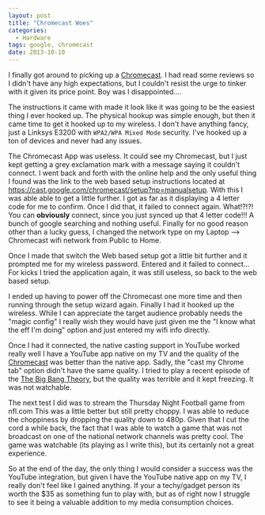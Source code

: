 ```yaml
---
layout: post
title: "Chromecast Woes"
categories:
  - Hardware
tags: google, chromecast
date: 2013-10-10
---
```


I finally got around to picking up a [Chromecast][Chromecast]. I had read some reviews
so I didn't have any high expectations, but I couldn't resist the urge to
tinker with it given its price point. Boy was I disappointed....

The instructions it came with made it look like it was going to be the easiest thing
I ever hooked up. The physical hookup was simple enough, but then it came time
to get it hooked up to my wireless. I don't have anything fancy, just a Linksys
E3200 with ``WPA2/WPA Mixed Mode`` security. I've hooked up a ton of devices
and never had any issues.

The Chromecast App was useless. It could see my Chromecast, but I
just kept getting a grey exclamation mark with a message saying it couldn't
connect. I went back and forth with the online help and the only useful thing
I found was the link to the web based setup instructions located at
https://cast.google.com/chromecast/setup?np=manualsetup. With this I was able
able to get a little further. I got as far as it displaying a 4 letter code
for me to confirm. Once I did that, it failed to connect again. What!?!?!
You can **obviously** connect, since you just synced up that 4 letter code!!!
A bunch of google searching and nothing useful. Finally for no good reason other than
a lucky guess, I changed the network type on my Laptop --> Chromecast wifi
network from Public to Home.

Once I made that switch the Web based setup got a little bit further and it
prompted me for my wireless password. Entered and it failed to connect...
For kicks I tried the application again, it was still useless, so back to the
web based setup.

I ended up having to power off the Chromecast one more time and then running
through the setup wizard again. Finally I had it hooked up the wireless. While
I can appreciate the target audience probably needs the "magic config" I really
wish they would have just given me the "I know what the eff I'm doing" option
and just entered my wifi info directly.

Once I had it connected, the native casting support in YouTube worked really well
I have a YouTube app native on my TV and the quality of the [Chromecast][Chromecast] was
better than the native app. Sadly, the "cast my Chrome tab" option didn't have
the same quality. I tried to play a recent episode of the
[The Big Bang Theory][The Big Bang Theory],
but the quality was terrible and it kept freezing. It was not watchable.

The next test I did was to stream the Thursday Night Football game from nfl.com
This was a little better but still pretty choppy. I was able to reduce the
choppiness by dropping the quality down to 480p. Given that I cut the cord a
while back, the fact that I was able to watch a game that was not broadcast
on one of the national network channels was pretty cool. The game was watchable
(its playing as I write this), but its certainly not a great experience.

So at the end of the day, the only thing I would consider a success was the YouTube
integration, but given I have the YouTube native app on my TV, I really don't feel like
I gained anything. If your a techy/gadget person its worth the $35 as something fun
to play with, but as of right now I struggle to see it being a valuable addition
to my media consumption choices.

[Chromecast]: http://en.wikipedia.org/wiki/Chromecast
[The Big Bang Theory]: http://www.cbs.com/shows/big_bang_theory/
